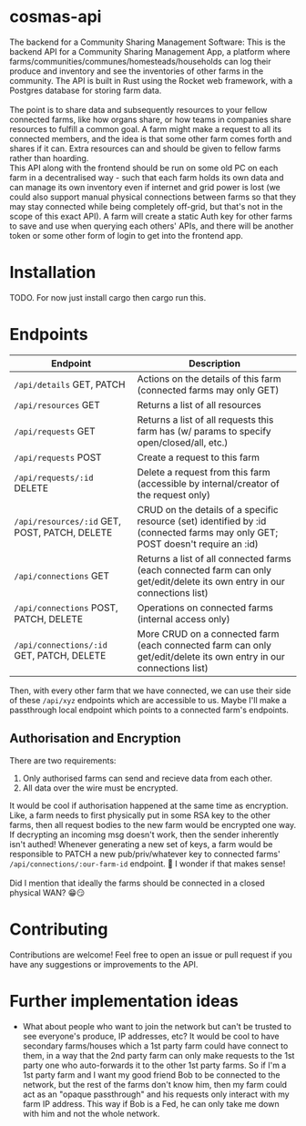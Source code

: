 # cosmas-api

The backend for a Community Sharing Management Software:
This is the backend API for a Community Sharing Management App, a platform where farms/communities/communes/homesteads/households can log their produce and inventory and see the inventories of other farms in the community. The API is built in Rust using the Rocket web framework, with a Postgres database for storing farm data.
<br />
<br />
The point is to share data and subsequently resources to your fellow connected farms, like how organs share, or how teams in companies share resources to fulfill a common goal. A farm might make a request to all its connected members, and the idea is that some other farm comes forth and shares if it can. Extra resources can and should be given to fellow farms rather than hoarding.
<br />
This API along with the frontend should be run on some old PC on each farm in a decentralised way - such that each farm holds its own data and can manage its own inventory even if internet and grid power is lost (we could also support manual physical connections between farms so that they may stay connected while being completely off-grid, but that's not in the scope of this exact API).
A farm will create a static Auth key for other farms to save and use when querying each others' APIs, and there will be another token or some other form of login to get into the frontend app.

# Installation

TODO. For now just install cargo then cargo run this.

# Endpoints

| Endpoint                                      | Description                                                                                                                    |
| --------------------------------------------- | ------------------------------------------------------------------------------------------------------------------------------ |
| `/api/details` GET, PATCH                     | Actions on the details of this farm (connected farms may only GET)                                                             |
| `/api/resources` GET                          | Returns a list of all resources                                                                                                |
| `/api/requests` GET                           | Returns a list of all requests this farm has (w/ params to specify open/closed/all, etc.)                                      |
| `/api/requests` POST                          | Create a request to this farm                                                                                                  |
| `/api/requests/:id` DELETE                    | Delete a request from this farm (accessible by internal/creator of the request only)                                           |
| `/api/resources/:id` GET, POST, PATCH, DELETE | CRUD on the details of a specific resource (set) identified by :id (connected farms may only GET; POST doesn't require an :id) |
| `/api/connections` GET                        | Returns a list of all connected farms (each connected farm can only get/edit/delete its own entry in our connections list)     |
| `/api/connections` POST, PATCH, DELETE        | Operations on connected farms (internal access only)                                                                           |
| `/api/connections/:id` GET, PATCH, DELETE     | More CRUD on a connected farm (each connected farm can only get/edit/delete its own entry in our connections list)             |

Then, with every other farm that we have connected, we can use their side of these `/api/xyz` endpoints which are accessible to us. Maybe I'll make a passthrough local endpoint which points to a connected farm's endpoints.

## Authorisation and Encryption

There are two requirements:
1. Only authorised farms can send and recieve data from each other.
1. All data over the wire must be encrypted.

It would be cool if authorisation happened at the same time as encryption. Like, a farm needs to first physically put in some RSA key to the other farms,
then all request bodies to the new farm would be encrypted one way. If decrypting an incoming msg doesn't work, then the sender inherently isn't authed!
Whenever generating a new set of keys, a farm would be responsible to PATCH a new pub/priv/whatever key to connected farms' `/api/connections/:our-farm-id` endpoint.
🤔 I wonder if that makes sense!
<br />
<br />
Did I mention that ideally the farms should be connected in a closed physical WAN? 😁😏

# Contributing

Contributions are welcome! Feel free to open an issue or pull request if you have any suggestions or improvements to the API.

# Further implementation ideas

- What about people who want to join the network but can't be trusted to see everyone's produce, IP addresses, etc? It would be cool to have secondary farms/houses which a 1st party farm could have connect to them, in a way that the 2nd party farm can only make requests to the 1st party one who auto-forwards it to the other 1st party farms. So if I'm a 1st party farm and I want my good friend Bob to be connected to the network, but the rest of the farms don't know him, then my farm could act as an "opaque passthrough" and his requests only interact with my farm IP address. This way if Bob is a Fed, he can only take me down with him and not the whole network.

